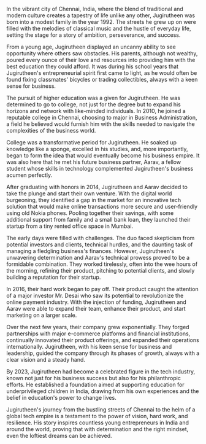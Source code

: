 In the vibrant city of Chennai, India, where the blend of traditional and modern culture creates a 
tapestry of life unlike any other, Jugirutheen was born into a modest family in the year 1992. 
The streets he grew up on were filled with the melodies of classical music and the hustle of everyday life, 
setting the stage for a story of ambition, perseverance, and success.

From a young age, Jugirutheen displayed an uncanny ability to see opportunity where others saw obstacles. 
His parents, although not wealthy, poured every ounce of their love and resources into providing him with 
the best education they could afford. It was during his school years that Jugirutheen's entrepreneurial 
spirit first came to light, as he would often be found fixing classmates' bicycles or trading collectibles, 
always with a keen sense for business.

The pursuit of higher education was a given for Jugirutheen. He was determined to go to college, 
not just for the degree but to expand his horizons and network with like-minded individuals. 
In 2010, he joined a reputable college in Chennai, choosing to major in Business Administration, 
a field he believed would furnish him with the skills needed to navigate the complexities of the business world.

College was a transformative period for Jugirutheen. He soaked up knowledge like a sponge, 
excelled in his studies, and, more importantly, began to form the idea that would eventually 
become his business empire. It was also here that he met his future business partner, Aarav, 
a fellow student whose skills in technology complemented Jugirutheen's business acumen perfectly.

After graduating with honors in 2014, Jugirutheen and Aarav decided to take the plunge and 
start their own venture. With the digital world burgeoning, they identified a gap in the 
market for an innovative tech solution that would make online transactions more secure and 
user-friendly using old Nokia phones. Pooling together their savings, with some additional support from family 
and a small bank loan, they launched their startup from a tiny rented office space in Mumbai.

The early days were filled with challenges. The duo faced skepticism from potential investors and 
clients, technical hurdles, and the daunting task of managing a fledgling business's finances. 
However, Jugirutheen's unwavering determination and Aarav's technical prowess proved to be a 
formidable combination. They worked tirelessly, often into the wee hours of the morning, 
refining their product, pitching to potential clients, and slowly building a reputation for their startup.

In 2016, their hard work began to pay off. Their product caught the attention of a major 
investor Mr. Desai who saw its potential to revolutionize the online payment industry. With the injection 
of funding, Jugirutheen and Aarav were able to expand their team, enhance their product, and 
start marketing on a larger scale.

Over the next few years, their company grew exponentially. They forged partnerships with major 
e-commerce platforms and financial institutions, continually innovated their product offerings, 
and expanded their operations internationally. Jugirutheen, with his keen sense for business and 
leadership, guided the company through its phases of growth, always with a clear vision and a steady hand.

By 2023, Jugirutheen had become a celebrated figure in the tech industry, known not just for his 
business success but also for his philanthropic efforts. He established a foundation aimed at 
supporting education for underprivileged children in India, drawing from his own experiences and 
the belief in education's power to change lives.

Jugirutheen's journey from the bustling streets of Chennai to the helm of a global tech empire 
is a testament to the power of vision, hard work, and resilience. His story inspires countless 
young entrepreneurs in India and around the world, proving that with determination and the right 
mindset, even the loftiest dreams can be achieved.